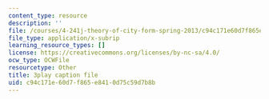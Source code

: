 ```yaml
---
content_type: resource
description: ''
file: /courses/4-241j-theory-of-city-form-spring-2013/c94c171e60d7f865e8410d75c59d7b8b_k2_wuThLG6o.srt
file_type: application/x-subrip
learning_resource_types: []
license: https://creativecommons.org/licenses/by-nc-sa/4.0/
ocw_type: OCWFile
resourcetype: Other
title: 3play caption file
uid: c94c171e-60d7-f865-e841-0d75c59d7b8b
---
```

